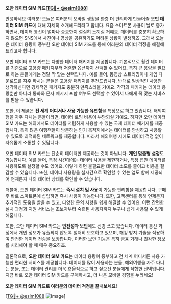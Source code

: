 **오만 데이터 SIM 카드[[TG💪+ @esim1088](https://t.me/s/esim1088)]**

안녕하세요 여러분! 오늘은 여러분의 모바일 생활을 한층 더 편리하게 만들어줄 **오만 데이터 SIM 카드**에 대해 자세히 소개해드리려고 합니다. 요즘 스마트폰 사용이 날로 증가하면서, 데이터 통신이 얼마나 중요한지 절실히 느끼실 거예요. 데이터를 충분히 확보하지 않으면 SNS에서 사진이나 영상을 공유하기도 어려운 상황이 발생하죠. 그래서 오늘은 데이터 용량이 풍부한 오만 데이터 SIM 카드를 통해 여러분의 데이터 걱정을 해결해드리고자 합니다.

오만 데이터 SIM 카드는 다양한 데이터 패키지를 제공합니다. 기본적으로 월간 데이터를 기준으로 고용량 패키지부터 저렴한 옵션까지 선택할 수 있어요. 특히 큰 용량을 필요로 하는 분들에게는 정말 딱 맞는 선택입니다. 예를 들어, 동영상 스트리밍이나 게임 다운로드를 자주 하시는 분들은 고용량 패키지를 추천드립니다. 반대로 일상적인 사용만 생각하신다면 경제적인 패키지도 충분히 만족스러울 거예요. 각각의 패키지는 데이터 용량뿐만 아니라 통화와 문자 메시지 포함 여부도 선택할 수 있어서 나에게 꼭 맞는 서비스를 받을 수 있습니다.

또한, 이 제품은 **전 세계 어디서나 사용 가능한 유연함**을 특징으로 하고 있습니다. 해외여행을 자주 다니는 분들이라면, 데이터 로밍 비용이 부담되실 거예요. 하지만 오만 데이터 SIM 카드는 해외에서도 데이터를 저렴하게 사용할 수 있는 국제 데이터 패키지를 제공합니다. 특히 많은 여행객들이 방문하는 인기 목적지에서는 데이터를 안심하고 사용할 수 있도록 최적화된 네트워크를 제공합니다. 따라서 해외여행 시에도 데이터 걱정 없이 자유롭게 소통할 수 있답니다.

오만 데이터 SIM 카드는 단순히 데이터만 제공하는 것이 아닙니다. **개인 맞춤형 설정**도 가능합니다. 예를 들어, 특정 시간대에는 데이터 사용을 제한하거나, 특정 앱만 데이터를 사용하도록 설정할 수도 있어요. 이렇게 하면 불필요한 데이터 소모를 줄이고 비용을 절감할 수 있습니다. 또한, 데이터 사용량을 실시간으로 확인할 수 있는 앱도 함께 제공되어 언제든지 나의 데이터 상태를 확인할 수 있습니다.

더불어, 오만 데이터 SIM 카드는 **즉시 설치 및 사용**이 가능한 편리함을 제공합니다. 구매 후 바로 스마트폰에 삽입하면 즉시 사용이 가능합니다. 또한, 고객센터를 통해 언제든지 추가적인 도움을 받을 수 있고, 다양한 문의 사항을 쉽게 해결할 수 있어요. 이런 간편한 설치 과정과 지원 서비스는 초보자부터 숙련된 사용자까지 누구나 쉽게 사용할 수 있게 해줍니다.

또한, 오만 데이터 SIM 카드는 **안전성과 보안**에도 신경 쓰고 있습니다. 데이터 통신 과정에서 개인 정보가 유출되지 않도록 철저히 보호하고 있으며, 해킹 방지 기술을 적용하여 안전한 데이터 전송을 보장합니다. 이러한 보안 기능은 특히 금융 거래나 민감한 정보를 처리해야 할 때 매우 중요하죠.

결론적으로, **오만 데이터 SIM 카드**는 데이터 용량이 풍부하고 전 세계 어디서든 사용 가능한 편리한 서비스를 제공합니다. 데이터를 많이 사용하는 분들, 해외여행을 자주 다니는 분들, 또는 데이터 관리를 더욱 효율적으로 하고 싶으신 분들에게 적합한 선택입니다. 지금 바로 오만 데이터 SIM 카드를 구매하시고, 더 나은 모바일 경험을 누리세요!

**오만 데이터 SIM 카드로 여러분의 데이터 걱정을 끝내보세요!**

[[TG💪+ @esim1088](https://t.me/s/esim1088) ![Image](https://i.postimg.cc/Y0z9fWf4/image.png)]